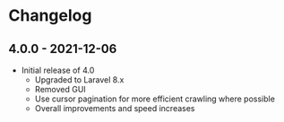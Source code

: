# Changelog

## 4.0.0 - 2021-12-06

- Initial release of 4.0
  - Upgraded to Laravel 8.x
  - Removed GUI
  - Use cursor pagination for more efficient crawling where possible
  - Overall improvements and speed increases
